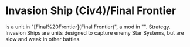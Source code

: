 # Invasion Ship (Civ4)/Final Frontier

 is a unit in "[Final%20Frontier](Final Frontier)", a mod in "".
Strategy.
Invasion Ships are units designed to capture enemy Star Systems, but are slow and weak in other battles.